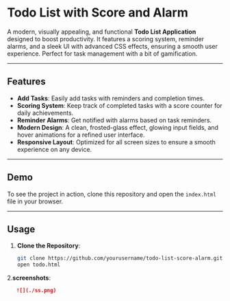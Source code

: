 # Todo List with Score and Alarm

A modern, visually appealing, and functional **Todo List Application** designed to boost productivity. It features a scoring system, reminder alarms, and a sleek UI with advanced CSS effects, ensuring a smooth user experience. Perfect for task management with a bit of gamification.

---

## Features
- **Add Tasks**: Easily add tasks with reminders and completion times.
- **Scoring System**: Keep track of completed tasks with a score counter for daily achievements.
- **Reminder Alarms**: Get notified with alarms based on task reminders.
- **Modern Design**: A clean, frosted-glass effect, glowing input fields, and hover animations for a refined user interface.
- **Responsive Layout**: Optimized for all screen sizes to ensure a smooth experience on any device.

---

## Demo

To see the project in action, clone this repository and open the `index.html` file in your browser.

---

## Usage

1. **Clone the Repository**:
   ```bash
   git clone https://github.com/yourusername/todo-list-score-alarm.git
   open todo.html
2.**screenshots**:
```markdown
   ![](./ss.png)

